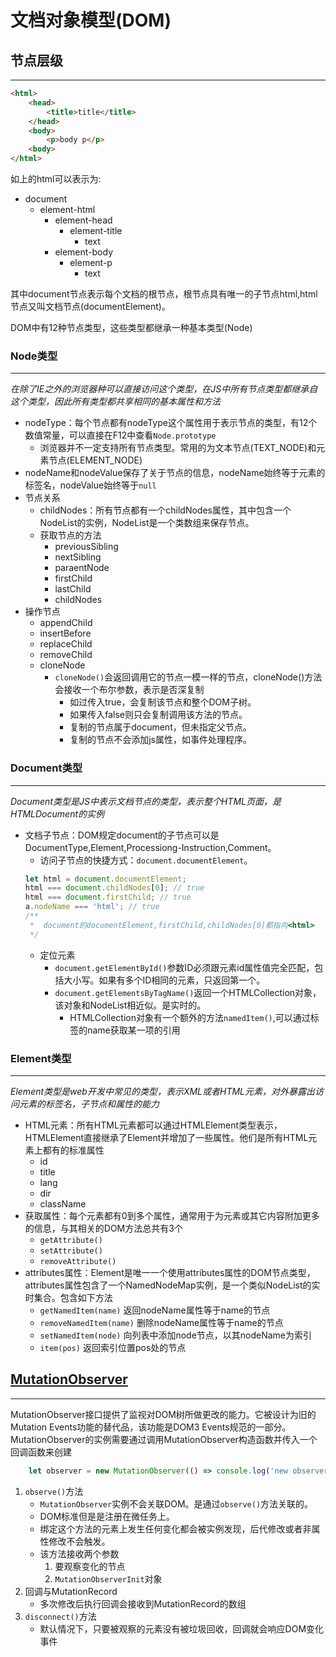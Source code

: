 # 文档对象模型(DOM)

## 节点层级
---
```html
<html>
    <head>
        <title>title</title>
    </head>
    <body>
        <p>body p</p>
    <body>
</html>
```
如上的html可以表示为:  
* document
    * element-html
        * element-head
            * element-title
                * text
        * element-body
            * element-p
                * text  

其中document节点表示每个文档的根节点，根节点具有唯一的子节点html,html节点又叫文档节点(documentElement)。  

DOM中有12种节点类型，这些类型都继承一种基本类型(Node)

### Node类型
---
*在除了IE之外的浏览器种可以直接访问这个类型，在JS中所有节点类型都继承自这个类型，因此所有类型都共享相同的基本属性和方法*
* nodeType：每个节点都有nodeType这个属性用于表示节点的类型，有12个数值常量，可以直接在F12中查看`Node.prototype`
    * 浏览器并不一定支持所有节点类型。常用的为文本节点(TEXT_NODE)和元素节点(ELEMENT_NODE)
* nodeName和nodeValue保存了关于节点的信息，nodeName始终等于元素的标签名，nodeValue始终等于`null`
* 节点关系
    * childNodes：所有节点都有一个childNodes属性，其中包含一个NodeList的实例，NodeList是一个类数组来保存节点。
    * 获取节点的方法
        * previousSibling
        * nextSibling
        * paraentNode
        * firstChild
        * lastChild
        * childNodes
* 操作节点
    * appendChild
    * insertBefore
    * replaceChild
    * removeChild
    * cloneNode
        * `cloneNode()`会返回调用它的节点一模一样的节点，cloneNode()方法会接收一个布尔参数，表示是否深复制
            * 如过传入true，会复制该节点和整个DOM子树。
            * 如果传入false则只会复制调用该方法的节点。
            * 复制的节点属于document，但未指定父节点。
            * 复制的节点不会添加js属性，如事件处理程序。

### Document类型
---
*Document类型是JS中表示文档节点的类型，表示整个HTML页面，是HTMLDocument的实例*
* 文档子节点：DOM规定document的子节点可以是DocumentType,Element,Processiong-Instruction,Comment。
    * 访问子节点的快捷方式：`document.documentElement`。
    ```javascript
    let html = document.documentElement;
    html === document.childNodes[0]; // true
    html === document.firstChild; // true
    a.nodeName === 'html'; // true
    /**
     *  document的documentElement,firstChild,childNodes[0]都指向<html>
     */
    ```
    * 定位元素
        * `document.getElementById()`参数ID必须跟元素id属性值完全匹配，包括大小写。如果有多个ID相同的元素，只返回第一个。
        * `document.getElementsByTagName()`返回一个HTMLCollection对象，该对象和NodeList相近似。是实时的。
            * HTMLCollection对象有一个额外的方法`namedItem()`,可以通过标签的name获取某一项的引用

### Element类型
---
*Element类型是web开发中常见的类型，表示XML或者HTML元素，对外暴露出访问元素的标签名，子节点和属性的能力*
* HTML元素：所有HTML元素都可以通过HTMLElement类型表示，HTMLElement直接继承了Element并增加了一些属性。他们是所有HTML元素上都有的标准属性
    * id
    * title
    * lang
    * dir
    * className
* 获取属性：每个元素都有0到多个属性，通常用于为元素或其它内容附加更多的信息，与其相关的DOM方法总共有3个
    * `getAttribute()`
    * `setAttribute()`
    * `removeAttribute()`
* attributes属性：Element是唯一一个使用attributes属性的DOM节点类型，attributes属性包含了一个NamedNodeMap实例，是一个类似NodeList的实时集合。包含如下方法
    * `getNamedItem(name)` 返回nodeName属性等于name的节点
    * `removeNamedItem(name)` 删除nodeName属性等于name的节点
    * `setNamedItem(node)` 向列表中添加node节点，以其nodeName为索引
    * `item(pos)` 返回索引位置pos处的节点

## [MutationObserver](https://developer.mozilla.org/zh-CN/docs/Web/API/MutationObserver)  
---
MutationObserver接口提供了监视对DOM树所做更改的能力。它被设计为旧的Mutation Events功能的替代品，该功能是DOM3 Events规范的一部分。  
MutationObserver的实例需要通过调用MutationObserver构造函数并传入一个回调函数来创建
```javascript
    let observer = new MutationObserver(() => console.log('new observer'));
```

1. `observe()`方法
    * `MutationObserver`实例不会关联DOM。是通过`observe()`方法关联的。
    * DOM标准但是是注册在微任务上。
    * 绑定这个方法的元素上发生任何变化都会被实例发现，后代修改或者非属性修改不会触发。
    * 该方法接收两个参数
        1. 要观察变化的节点
        2. `MutationObserverInit`对象
2. 回调与MutationRecord
    * 多次修改后执行回调会接收到MutationRecord的数组
3. `disconnect()`方法
    * 默认情况下，只要被观察的元素没有被垃圾回收，回调就会响应DOM变化事件